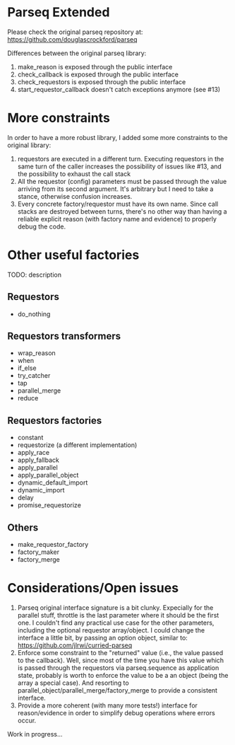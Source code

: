 # Parseq Extended

Please check the original parseq repository at: https://github.com/douglascrockford/parseq

Differences between the original parseq library:

1. make\_reason is exposed through the public interface
1. check\_callback is exposed through the public interface
1. check\_requestors is exposed through the public interface
1. start\_requestor\_callback doesn't catch exceptions anymore (see #13)

# More constraints

In order to have a more robust library, I added some more constraints to the original library:

1. requestors are executed in a different turn. Executing requestors in the same turn of the caller increases the possibility of issues like #13, and the possibility to exhaust the call stack
1. All the requestor (config) parameters must be passed through the value arriving from its second argument. It's arbitrary but I need to take a stance, otherwise confusion increases.
1. Every concrete factory/requestor must have its own name. Since call stacks are destroyed between turns, there's no other way than having a reliable explicit reason (with factory name and evidence) to properly debug the code.


# Other useful factories

TODO: description

## Requestors
- do\_nothing

## Requestors transformers
- wrap\_reason
- when
- if\_else
- try\_catcher
- tap
- parallel\_merge
- reduce

## Requestors factories
- constant
- requestorize (a different implementation)
- apply\_race
- apply\_fallback
- apply\_parallel
- apply\_parallel\_object
- dynamic\_default\_import
- dynamic\_import
- delay
- promise\_requestorize

## Others
- make\_requestor\_factory
- factory\_maker
- factory\_merge

# Considerations/Open issues

1. Parseq original interface signature is a bit clunky. Expecially for the parallel stuff, throttle is the last parameter where it should be the first one. I couldn't find any practical use case for the other parameters, including the optional requestor array/object.  I could change the interface a little bit, by passing an option object, similar to: https://github.com/jlrwi/curried-parseq
1. Enforce some constraint to the "returned" value (i.e., the value passed to the callback). Well, since most of the time you have this value which is passed through the requestors via parseq.sequence as application state, probably is worth to enforce the value to be a an object (being the array a special case). And resorting to parallel\_object/parallel\_merge/factory\_merge to provide a consistent interface.
1. Provide a more coherent (with many more tests!) interface for reason/evidence in order to simplify debug operations where errors occur.

Work in progress...
